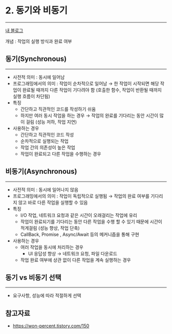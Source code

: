 # 2. 동기와 비동기

---

[내 블로그](https://velog.io/@dino0204/React-%EA%B3%B5%EB%B6%802)

개념 : 작업의 실행 방식과 완료 여부

## 동기(Synchronous)

---

- 사전적 의미 : 동시에 일어남
- 프로그래밍에서의 의미 : 작업이 순차적으로 일어남
  → 한 작업이 시작되면 해당 작업이 완료될 때까지 다른 작업이 기다려야 함 (호출한 함수, 작업이 반환될 때까지 실행 흐름이 차단됨)
- 특징
  - 간단하고 직관적인 코드를 작성하기 쉬움
  - 하지만 여러 동시 작업을 하는 경우
    → 작업의 완료를 기다리는 동안 시간이 많이 걸림 (성능 저하, 작업 지연)
- 사용하는 경우
  - 간단하고 직관적인 코드 작성
  - 순차적으로 실행되는 작업
  - 작업 간의 의존성이 높은 작업
  - 작업이 완료되고 다른 작업을 수행하는 경우

## 비동기(Asynchronous)

---

- 사전적 의미 : 동시에 일어나지 않음
- 프로그래밍에서의 의미 : 작업이 독립적으로 실행됨
  → 작업의 완료 여부를 기다리지 않고 바로 다른 작업을 실행할 수 있음
- 특징
  - I/O 작업, 네트워크 요청과 같은 시간이 오래걸리는 작업에 유리
  - 작업이 완료되기를 기다리는 동안 다른 작업을 수행 할 수 있기 때문에 시간이 적게걸림 (성능 향상, 작업 단축)
  - CallBack, Promise , Async/Await 등의 메커니즘을 통해 구현
- 사용하는 경우
  - 여러 작업을 동시에 처리하는 경우
    - UI 응답성 향상 → 네트워크 요청, 파일 다운로드
  - 작업 완료 여부에 상관 없이 다른 작업을 계속 실행하는 경우

## 동기 vs 비동기 선택

---

- 요구사항, 성능에 따라 적절하게 선택

## 참고자료

- https://won-percent.tistory.com/150
